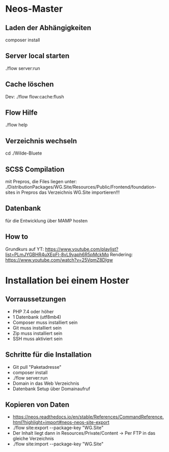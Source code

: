 # Neos-Master

## Laden der Abhängigkeiten
composer install

## Server local starten
./flow server:run

## Cache löschen
Dev: ./flow flow:cache:flush

## Flow Hilfe
./flow help

## Verzeichnis wechseln
cd ./Wilde-Bluete

## SCSS Compilation
mit Prepros, die Files liegen unter: ./DistributionPackages/WG.Site/Resources/Public/Frontend/foundation-sites
in Prepros das Verzeichnis WG.Site importieren!!!

## Datenbank
für die Entwicklung über MAMP hosten

## How to
Grundkurs auf YT: https://www.youtube.com/playlist?list=PLmJYGBHR4uXEpFl-8vL9yaph6R5pMckMq
Rendering: https://www.youtube.com/watch?v=25VqmZ8Dlgw

# Installation bei einem Hoster
## Vorraussetzungen
- PHP 7.4 oder höher
- 1 Datenbank (utf8mb4)
- Composer muss installiert sein
- Git muss installiert sein
- Zip muss installiert sein
- SSH muss aktiviert sein

## Schritte für die Installation
- Git pull "Paketadresse"
- composer install
- ./flow server:run
- Domain in das Web Verzeichnis
- Datenbank Setup über Domainaufruf

## Kopieren von Daten
- https://neos.readthedocs.io/en/stable/References/CommandReference.html?highlight=import#neos-neos-site-export
- ./flow  site:export --package-key "WG.Site"
- Der Inhalt liegt dann in Resources/Private/Content -> Per FTP in das gleiche Verzeichnis
- ./flow  site:import --package-key "WG.Site"